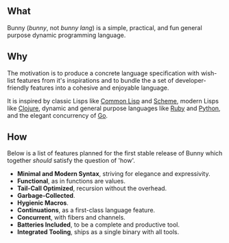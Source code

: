 ## What

Bunny (_bunny_, not _bunny lang_) is a simple, practical, and fun general purpose dynamic programming language.

## Why

The motivation is to produce a concrete language specification with wish-list features from it's inspirations and to bundle the a set of developer-friendly features into a cohesive and enjoyable language.

It is inspired by classic Lisps like [Common Lisp](https://common-lisp.net/) and [Scheme](https://schemers.org/), modern Lisps like [Clojure](https://clojure.org/), dynamic and general purpose languages like [Ruby](https://www.ruby-lang.org/en/) and [Python](https://www.python.org/), and the elegant concurrency of [Go](https://golang.org/).

## How

Below is a list of features planned for the first stable release of Bunny which together _should_ satisfy the question of 'how'.

- **Minimal and Modern Syntax**, striving for elegance and expressivity.
- **Functional**, as in functions are values.
- **Tail-Call Optimized**, recursion without the overhead.
- **Garbage-Collected**.
- **Hygienic Macros**.
- **Continuations**, as a first-class language feature.
- **Concurrent**, with fibers and channels.
- **Batteries Included**, to be a complete and productive tool.
- **Integrated Tooling**, ships as a single binary with all tools.
